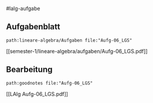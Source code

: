 #lalg-aufgabe
## Aufgabenblatt
```expander
path:lineare-algebra/Aufgaben file:"Aufg-06_LGS"
```
[[semester-1/lineare-algebra/aufgaben/Aufg-06_LGS.pdf]]

## Bearbeitung

```expander
path:goodnotes file:"Aufg-06_LGS"
```
[[LAlg Aufg-06_LGS.pdf]]